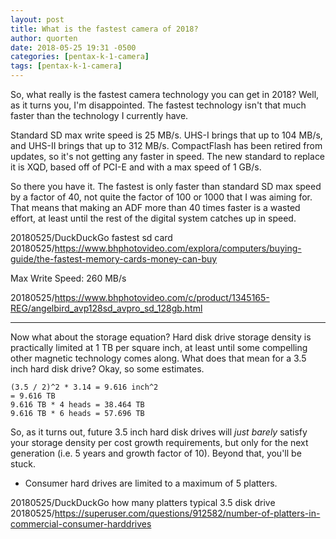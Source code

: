 ```yaml
---
layout: post
title: What is the fastest camera of 2018?
author: quorten
date: 2018-05-25 19:31 -0500
categories: [pentax-k-1-camera]
tags: [pentax-k-1-camera]
---
```


So, what really is the fastest camera technology you can get in 2018?
Well, as it turns you, I'm disappointed.  The fastest technology isn't
that much faster than the technology I currently have.

Standard SD max write speed is 25 MB/s.  UHS-I brings that up to 104
MB/s, and UHS-II brings that up to 312 MB/s.  CompactFlash has been
retired from updates, so it's not getting any faster in speed.  The
new standard to replace it is XQD, based off of PCI-E and with a max
speed of 1 GB/s.

<!-- more -->

So there you have it.  The fastest is only faster than standard SD max
speed by a factor of 40, not quite the factor of 100 or 1000 that I
was aiming for.  That means that making an ADF more than 40 times
faster is a wasted effort, at least until the rest of the digital
system catches up in speed.

20180525/DuckDuckGo fastest sd card  
20180525/https://www.bhphotovideo.com/explora/computers/buying-guide/the-fastest-memory-cards-money-can-buy

Max Write Speed: 260 MB/s

20180525/https://www.bhphotovideo.com/c/product/1345165-REG/angelbird_avp128sd_avpro_sd_128gb.html

----------

Now what about the storage equation?  Hard disk drive storage density
is practically limited at 1 TB per square inch, at least until some
compelling other magnetic technology comes along.  What does that mean
for a 3.5 inch hard disk drive?  Okay, so some estimates.

    (3.5 / 2)^2 * 3.14 = 9.616 inch^2
    = 9.616 TB
    9.616 TB * 4 heads = 38.464 TB
    9.616 TB * 6 heads = 57.696 TB

So, as it turns out, future 3.5 inch hard disk drives will _just
barely_ satisfy your storage density per cost growth requirements, but
only for the next generation (i.e. 5 years and growth factor of 10).
Beyond that, you'll be stuck.

* Consumer hard drives are limited to a maximum of 5 platters.

20180525/DuckDuckGo how many platters typical 3.5 disk drive  
20180525/https://superuser.com/questions/912582/number-of-platters-in-commercial-consumer-harddrives
